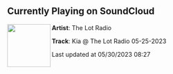 ## Currently Playing on SoundCloud

[<img align="left" width="100" src="https://i1.sndcdn.com/artworks-nZSoyZ2IbcaWu09I-wzUntw-t500x500.jpg">](https://soundcloud.com/thelotradio/kia-the-lot-radio-05-25-2024)

**Artist**: The Lot Radio 

**Track**: Kia @ The Lot Radio 05-25-2023

Last updated at 05/30/2023 08:27
